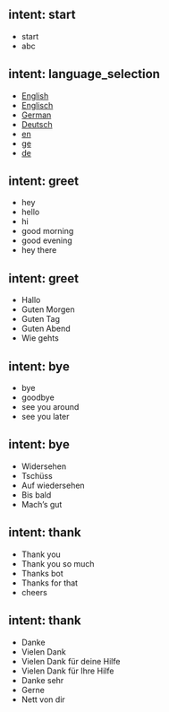 ## intent: start
- start
- abc

## intent: language_selection
- [English](language)
- [Englisch](language)
- [German](language)
- [Deutsch](language)
- [en](language)
- [ge](language)
- [de](language)

## intent: greet
- hey
- hello
- hi
- good morning
- good evening
- hey there

## intent: greet
- Hallo
- Guten Morgen
- Guten Tag
- Guten Abend
- Wie gehts

## intent: bye
- bye
- goodbye
- see you around
- see you later

## intent: bye
- Widersehen
- Tschüss
- Auf wiedersehen
- Bis bald
- Mach’s gut


## intent: thank
- Thank you
- Thank you so much
- Thanks bot
- Thanks for that
- cheers

## intent: thank
- Danke
- Vielen Dank
- Vielen Dank für deine Hilfe
- Vielen Dank für Ihre Hilfe
- Danke sehr
- Gerne
- Nett von dir
